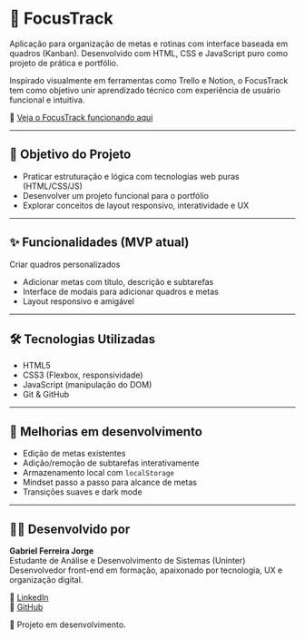 # 🧠 FocusTrack

Aplicação para organização de metas e rotinas com interface baseada em quadros (Kanban). Desenvolvido com HTML, CSS e JavaScript puro como projeto de prática e portfólio.

Inspirado visualmente em ferramentas como Trello e Notion, o FocusTrack tem como objetivo unir aprendizado técnico com experiência de usuário funcional e intuitiva.

🔗 [Veja o FocusTrack funcionando aqui]()

---

## 🎯 Objetivo do Projeto

- Praticar estruturação e lógica com tecnologias web puras (HTML/CSS/JS)
- Desenvolver um projeto funcional para o portfólio
- Explorar conceitos de layout responsivo, interatividade e UX

---

## ✨ Funcionalidades (MVP atual)
Criar quadros personalizados

- Adicionar metas com título, descrição e subtarefas
- Interface de modais para adicionar quadros e metas
- Layout responsivo e amigável

---

## 🛠️ Tecnologias Utilizadas

- HTML5
- CSS3 (Flexbox, responsividade)
- JavaScript (manipulação do DOM)
- Git & GitHub

---

## 🔄 Melhorias em desenvolvimento

- Edição de metas existentes
- Adição/remoção de subtarefas interativamente
- Armazenamento local com `localStorage`
- Mindset passo a passo para alcance de metas
- Transições suaves e dark mode

---

## 👨‍💻 Desenvolvido por

**Gabriel Ferreira Jorge**  
Estudante de Análise e Desenvolvimento de Sistemas (Uninter)  
Desenvolvedor front-end em formação, apaixonado por tecnologia, UX e organização digital.

🔗 [LinkedIn](https://www.linkedin.com/in/gabriel-jorge08)  
🔗 [GitHub](https://github.com/gabrielfj08)

🚧 Projeto em desenvolvimento.
